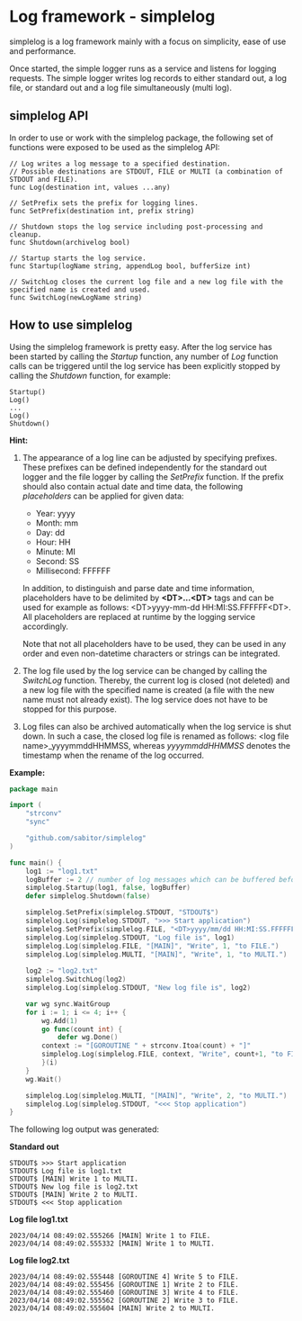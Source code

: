 # Log framework - simplelog
simplelog is a log framework mainly with a focus on simplicity, ease of use and performance.

Once started, the simple logger runs as a service and listens for logging requests.
The simple logger writes log records to either standard out, a log file, or standard out and a log file simultaneously (multi log).

## simplelog API
In order to use or work with the simplelog package, the following set of functions were exposed to be used as the simplelog API: 

```
// Log writes a log message to a specified destination.
// Possible destinations are STDOUT, FILE or MULTI (a combination of STDOUT and FILE).
func Log(destination int, values ...any)

// SetPrefix sets the prefix for logging lines.
func SetPrefix(destination int, prefix string)

// Shutdown stops the log service including post-processing and cleanup.
func Shutdown(archivelog bool)

// Startup starts the log service.
func Startup(logName string, appendLog bool, bufferSize int)

// SwitchLog closes the current log file and a new log file with the specified name is created and used.
func SwitchLog(newLogName string)
```

## How to use simplelog
Using the simplelog framework is pretty easy. After the log service has been started by calling the *Startup* function, any number of *Log* function calls can be triggered until the log service has been explicitly stopped by calling the *Shutdown* function, for example:

	Startup()
 	Log()
	...
 	Log()
  	Shutdown()

**Hint:** 
1) The appearance of a log line can be adjusted by specifying prefixes. These prefixes can be defined independently for the standard out logger and the file logger by calling the *SetPrefix* function. If the prefix should also contain actual date and time data, the following *placeholders* can be applied for given data:

	 - Year: yyyy
	 - Month: mm
	 - Day: dd
	 - Hour: HH
	 - Minute: MI
	 - Second: SS
	 - Millisecond: FFFFFF

	In addition, to distinguish and parse date and time information, placeholders have to be delimited by __\<DT\>...\<DT\>__ tags and can be used for example as follows: \<DT\>yyyy-mm-dd HH:MI:SS.FFFFFF\<DT\>. All placeholders are replaced at runtime by the logging service accordingly.

	Note that not all placeholders have to be used, they can be used in any order and even non-datetime characters or strings can be integrated.

2) The log file used by the log service can be changed by calling the *SwitchLog* function. Thereby, the current log is closed (not deleted) and a new log file with the specified name is created (a file with the new name must not already exist). The log service does not have to be stopped for this purpose.
3) Log files can also be archived automatically when the log service is shut down. In such a case, the closed log file is renamed as follows: \<log file name\>_yyyymmddHHMMSS, whereas *yyyymmddHHMMSS* denotes the timestamp when the rename of the log occurred.

**Example:** 
```go
package main

import (
	"strconv"
	"sync"

	"github.com/sabitor/simplelog"
)

func main() {
    log1 := "log1.txt"
    logBuffer := 2 // number of log messages which can be buffered before the log service blocks
    simplelog.Startup(log1, false, logBuffer)
    defer simplelog.Shutdown(false)

    simplelog.SetPrefix(simplelog.STDOUT, "STDOUT$")
    simplelog.Log(simplelog.STDOUT, ">>> Start application")
    simplelog.SetPrefix(simplelog.FILE, "<DT>yyyy/mm/dd HH:MI:SS.FFFFFF<DT>")
    simplelog.Log(simplelog.STDOUT, "Log file is", log1)
    simplelog.Log(simplelog.FILE, "[MAIN]", "Write", 1, "to FILE.")
    simplelog.Log(simplelog.MULTI, "[MAIN]", "Write", 1, "to MULTI.")
    
    log2 := "log2.txt"
    simplelog.SwitchLog(log2)
    simplelog.Log(simplelog.STDOUT, "New log file is", log2)

    var wg sync.WaitGroup
    for i := 1; i <= 4; i++ {
        wg.Add(1)
        go func(count int) {
            defer wg.Done()
	    context := "[GOROUTINE " + strconv.Itoa(count) + "]"
	    simplelog.Log(simplelog.FILE, context, "Write", count+1, "to FILE.")
        }(i)
    }
    wg.Wait()

    simplelog.Log(simplelog.MULTI, "[MAIN]", "Write", 2, "to MULTI.")
    simplelog.Log(simplelog.STDOUT, "<<< Stop application")
}
```

The following log output was generated:

**Standard out**
```
STDOUT$ >>> Start application
STDOUT$ Log file is log1.txt
STDOUT$ [MAIN] Write 1 to MULTI.
STDOUT$ New log file is log2.txt
STDOUT$ [MAIN] Write 2 to MULTI.
STDOUT$ <<< Stop application
```
**Log file log1.txt**
```
2023/04/14 08:49:02.555266 [MAIN] Write 1 to FILE.
2023/04/14 08:49:02.555332 [MAIN] Write 1 to MULTI.
```
**Log file log2.txt**
```
2023/04/14 08:49:02.555448 [GOROUTINE 4] Write 5 to FILE.
2023/04/14 08:49:02.555456 [GOROUTINE 1] Write 2 to FILE.
2023/04/14 08:49:02.555460 [GOROUTINE 3] Write 4 to FILE.
2023/04/14 08:49:02.555562 [GOROUTINE 2] Write 3 to FILE.
2023/04/14 08:49:02.555604 [MAIN] Write 2 to MULTI.
```


